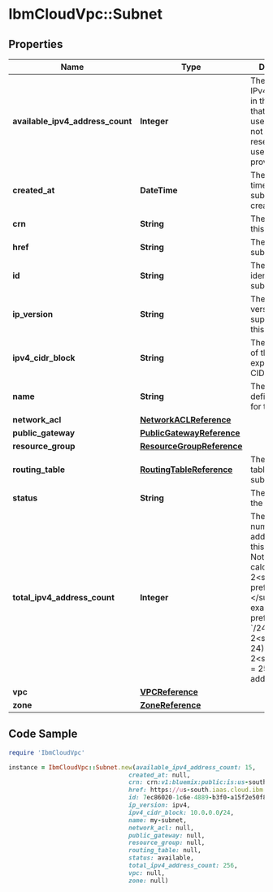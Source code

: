 # IbmCloudVpc::Subnet

## Properties

Name | Type | Description | Notes
------------ | ------------- | ------------- | -------------
**available_ipv4_address_count** | **Integer** | The number of IPv4 addresses in this subnet that are not in-use, and have not been reserved by the user or the provider. | 
**created_at** | **DateTime** | The date and time that the subnet was created | 
**crn** | **String** | The CRN for this subnet | 
**href** | **String** | The URL for this subnet | 
**id** | **String** | The unique identifier for this subnet | 
**ip_version** | **String** | The IP version(s) supported by this subnet | 
**ipv4_cidr_block** | **String** | The IPv4 range of the subnet, expressed in CIDR format | 
**name** | **String** | The user-defined name for this subnet | 
**network_acl** | [**NetworkACLReference**](NetworkACLReference.md) |  | 
**public_gateway** | [**PublicGatewayReference**](PublicGatewayReference.md) |  | [optional] 
**resource_group** | [**ResourceGroupReference**](ResourceGroupReference.md) |  | 
**routing_table** | [**RoutingTableReference**](RoutingTableReference.md) | The routing table for this subnet | 
**status** | **String** | The status of the subnet | 
**total_ipv4_address_count** | **Integer** | The total number of IPv4 addresses in this subnet.  Note: This is calculated as 2&lt;sup&gt;(32 − prefix length)&lt;/sup&gt;. For example, the prefix length &#x60;/24&#x60; gives:&lt;br&gt; 2&lt;sup&gt;(32 − 24)&lt;/sup&gt; &#x3D; 2&lt;sup&gt;8&lt;/sup&gt; &#x3D; 256 addresses. | 
**vpc** | [**VPCReference**](VPCReference.md) |  | 
**zone** | [**ZoneReference**](ZoneReference.md) |  | 

## Code Sample

```ruby
require 'IbmCloudVpc'

instance = IbmCloudVpc::Subnet.new(available_ipv4_address_count: 15,
                                 created_at: null,
                                 crn: crn:v1:bluemix:public:is:us-south-1:a/123456::subnet:7ec86020-1c6e-4889-b3f0-a15f2e50f87e,
                                 href: https://us-south.iaas.cloud.ibm.com/v1/subnets/7ec86020-1c6e-4889-b3f0-a15f2e50f87e,
                                 id: 7ec86020-1c6e-4889-b3f0-a15f2e50f87e,
                                 ip_version: ipv4,
                                 ipv4_cidr_block: 10.0.0.0/24,
                                 name: my-subnet,
                                 network_acl: null,
                                 public_gateway: null,
                                 resource_group: null,
                                 routing_table: null,
                                 status: available,
                                 total_ipv4_address_count: 256,
                                 vpc: null,
                                 zone: null)
```



